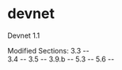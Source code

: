 # devnet
Devnet 1.1

Modified Sections:
    3.3 --  
    3.4 --
    3.5 --
    3.9.b --
    5.3 --
    5.6 --
